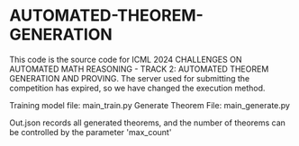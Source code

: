# AUTOMATED-THEOREM-GENERATION
This code is the source code for ICML 2024 CHALLENGES ON AUTOMATED MATH REASONING - TRACK 2: AUTOMATED THEOREM GENERATION AND PROVING. The server used for submitting the competition has expired, so we have changed the execution method.

Training model file: main_train.py
Generate Theorem File: main_generate.py

Out.json records all generated theorems, and the number of theorems can be controlled by the parameter 'max_count'